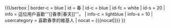 {{Userbox
| border-c = blue
| id    = 春
| id-c  = blue
| id-fc = white
| id-s  = 20
| info   = 這位用戶喜歡'''[[春季|春天]]'''。
| info-c = lightblue
| info-s = 10
| usercategory = 喜歡春季的維基人
| nocat = {{{nocat|}}}
}}